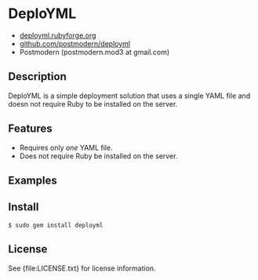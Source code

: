 # DeploYML

* [deployml.rubyforge.org](http://deployml.rubyforge.org/)
* [github.com/postmodern/deployml](http://github.com/postmodern/deployml/)
* Postmodern (postmodern.mod3 at gmail.com)

## Description

DeploYML is a simple deployment solution that uses a single YAML file and
doesn not require Ruby to be installed on the server.

## Features

* Requires only *one* YAML file.
* Does not require Ruby be installed on the server.

## Examples

## Install

    $ sudo gem install deployml

## License

See {file:LICENSE.txt} for license information.

